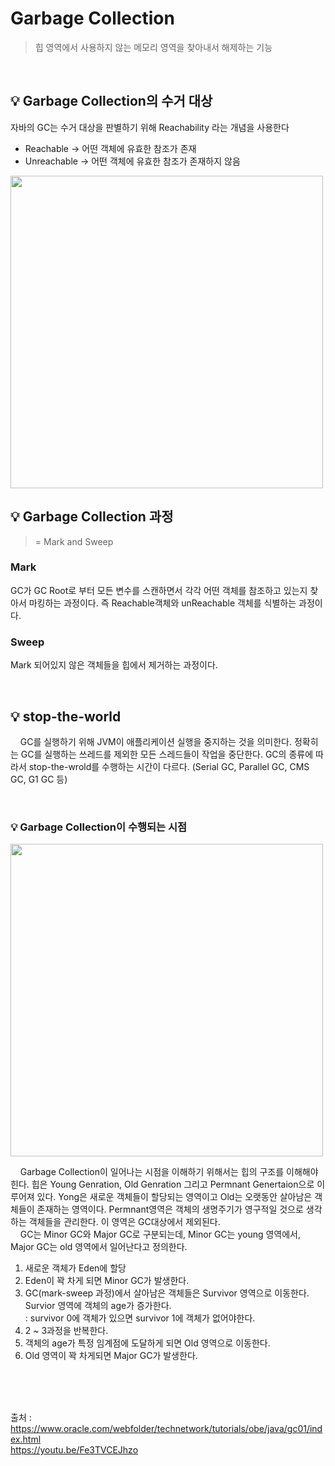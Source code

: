 # Garbage Collection
> 힙 영역에서 사용하지 않는 메모리 영역을 찾아내서 해제하는 기능
<br>

## 💡 Garbage Collection의 수거 대상

자바의 GC는 수거 대상을 판별하기 위해 Reachability 라는 개념을 사용한다 <br>
- Reachable → 어떤 객체에 유효한 참조가 존재
- Unreachable → 어떤 객체에 유효한 참조가 존재하지 않음

<img src="https://user-images.githubusercontent.com/70243735/133929810-10a6d081-46e5-4be2-93d3-36277573143d.png" width ="500px">

<br>

## 💡 Garbage Collection 과정
> = Mark and Sweep

### Mark

GC가 GC Root로 부터 모든 변수를 스캔하면서 각각 어떤 객체를 참조하고 있는지 찾아서 마킹하는 과정이다. 즉 Reachable객체와 unReachable 객체를 식별하는 과정이다. 

### Sweep

Mark 되어있지 않은 객체들을 힙에서 제거하는 과정이다.

<br>


## 💡 stop-the-world

&nbsp; &nbsp; GC를 실행하기 위해 JVM이 애플리케이션 실행을 중지하는 것을 의미한다. 정확히는 GC를 실행하는 쓰레드를 제외한 모든 스레드들이 작업을 중단한다. GC의 종류에 따라서 stop-the-wrold를 수행하는 시간이 다르다. (Serial GC, Parallel GC, CMS GC, G1 GC 등)

<br>

### 💡 Garbage Collection이 수행되는 시점

<img src="https://user-images.githubusercontent.com/70243735/133928791-589cc641-3bc2-4200-86c6-732dd647fcf9.png" width="500px">

&nbsp; &nbsp; Garbage Collection이 일어나는 시점을 이해하기 위해서는 힙의 구조를 이해해야힌다.
힙은 Young Genration, Old Genration 그리고 Permnant Genertaion으로 이루어져 있다.
Yong은 새로운 객체들이 할당되는 영역이고 Old는 오랫동안 살아남은 객체들이 존재하는 영역이다. Permnant영역은 객체의 생명주기가 영구적일 것으로 생각하는 객체들을 관리한다. 이 영역은 GC대상에서 제외된다.<br>
&nbsp; &nbsp; GC는 Minor GC와 Major GC로 구분되는데, Minor GC는 young 영역에서, Major GC는 old 영역에서 일어난다고 정의한다. 
1. 새로운 객체가 Eden에 할당
2. Eden이 꽉 차게 되면 Minor GC가 발생한다.
3. GC(mark-sweep 과정)에서 살아남은 객체들은 Survivor 영역으로 이동한다. Survior 영역에 객체의 age가 증가한다. <br>
    : survivor 0에 객체가 있으면 survivor 1에 객체가 없어야한다.
4. 2 ~ 3과정을 반복한다.
5. 객체의 age가 특정 임계점에 도달하게 되면 Old 영역으로 이동한다.
6. Old 영역이 꽉 차게되면 Major GC가 발생한다.





<br>
<br>
<br>

출처 : <br>
https://www.oracle.com/webfolder/technetwork/tutorials/obe/java/gc01/index.html<br>
https://youtu.be/Fe3TVCEJhzo